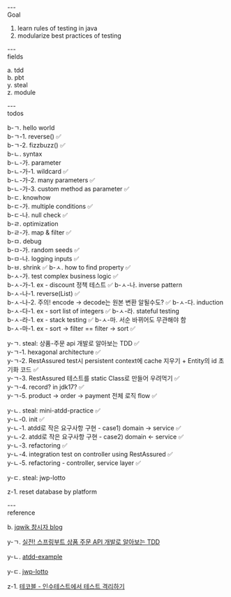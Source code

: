 ---\
Goal


1. learn rules of testing in java
2. modularize best practices of testing




---\
fields


a. tdd\
b. pbt\
y. steal\
z. module



---\
todos

b-ㄱ. hello world\
b-ㄱ-1. reverse() :white_check_mark:\
b-ㄱ-2. fizzbuzz() :white_check_mark:\
b-ㄴ. syntax\
b-ㄴ-가. parameter\
b-ㄴ-가-1. wildcard :white_check_mark:\
b-ㄴ-가-2. many parameters :white_check_mark:\
b-ㄴ-가-3. custom method as parameter :white_check_mark:\
b-ㄷ. knowhow\
b-ㄷ-가. multiple conditions :white_check_mark:\
b-ㄷ-나. null check :white_check_mark:\
b-ㄹ. optimization\
b-ㄹ-가. map & filter :white_check_mark:\
b-ㅁ. debug\
b-ㅁ-가. random seeds :white_check_mark:\
b-ㅁ-나. logging inputs :white_check_mark:\
b-ㅂ. shrink :white_check_mark:
b-ㅅ. how to find property :white_check_mark:\
b-ㅅ-가. test complex business logic :white_check_mark:\
b-ㅅ-가-1. ex - discount 정책 테스트 :white_check_mark:
b-ㅅ-나. inverse pattern\
b-ㅅ-나-1. reverse(List) :white_check_mark:\
b-ㅅ-나-2. 주의! encode -> decode는 원본 변환 알될수도? :white_check_mark:
b-ㅅ-다. induction\
b-ㅅ-다-1. ex - sort list of integers :white_check_mark:
b-ㅅ-라. stateful testing\
b-ㅅ-라-1. ex - stack testing :white_check_mark:
b-ㅅ-마. 서순 바뀌어도 무관해야 함\
b-ㅅ-마-1. ex - sort -> filter == filter -> sort :white_check_mark:


y-ㄱ. steal: 상품-주문 api 개발로 알아보는 TDD :white_check_mark:\
y-ㄱ-1. hexagonal architecture :white_check_mark:\
y-ㄱ-2. RestAssured test시 persistent context에 cache 지우기 + Entity의 id 초기화 코드 :white_check_mark:\
y-ㄱ-3. RestAssured 테스트를 static Class로 만들어 우려먹기 :white_check_mark:\
y-ㄱ-4. record? in jdk17? :white_check_mark:\
y-ㄱ-5. product -> order -> payment 전체 로직 flow :white_check_mark:

y-ㄴ. steal: mini-atdd-practice :white_check_mark:\
y-ㄴ-0. init :white_check_mark:\
y-ㄴ-1. atdd로 작은 요구사항 구현 - case1) domain -> service :white_check_mark:\
y-ㄴ-2. atdd로 작은 요구사항 구현 - case2) domain <- service :white_check_mark:\
y-ㄴ-3. refactoring :white_check_mark:\
y-ㄴ-4. integration test on controller using RestAssured :white_check_mark:\
y-ㄴ-5. refactoring - controller, service layer :white_check_mark:

y-ㄷ. steal: jwp-lotto

z-1. reset database by platform


---\
reference

b. [jqwik 창시자 blog](https://blog.johanneslink.net/2018/03/24/property-based-testing-in-java-introduction/)

y-ㄱ. [실전! 스프링부트 상품 주문 API 개발로 알아보는 TDD](https://github.com/ejoongseok/product-order-service)

y-ㄴ. [atdd-example](https://github.com/msbaek/atdd-example)

y-ㄷ. [jwp-lotto](https://github.com/byunghakjang1230/study-oop-with-lotto)

z-1. [테코블 - 인수테스트에서 테스트 격리하기](https://tecoble.techcourse.co.kr/post/2020-09-15-test-isolation/)
